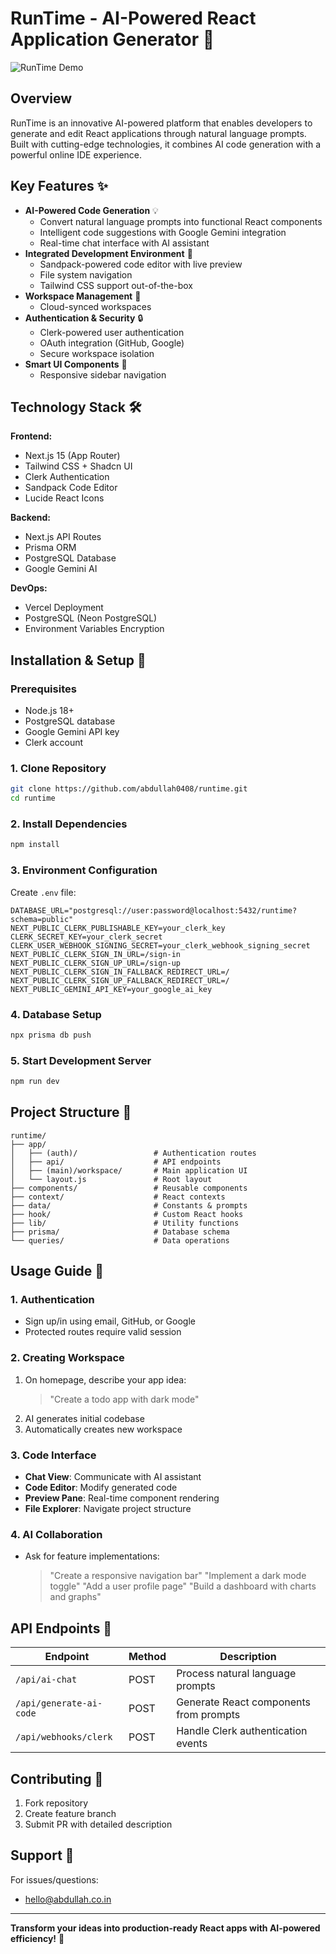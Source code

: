 # RunTime - AI-Powered React Application Generator 🚀

![RunTime Demo](/Screenshot%202025-02-15%20at%209.28.30 AM.png)

## Overview
RunTime is an innovative AI-powered platform that enables developers to generate and edit React applications through natural language prompts. Built with cutting-edge technologies, it combines AI code generation with a powerful online IDE experience.

## Key Features ✨
- **AI-Powered Code Generation** 💡
  - Convert natural language prompts into functional React components
  - Intelligent code suggestions with Google Gemini integration
  - Real-time chat interface with AI assistant
- **Integrated Development Environment** 🔧
  - Sandpack-powered code editor with live preview
  - File system navigation
  - Tailwind CSS support out-of-the-box
- **Workspace Management** 📂
  - Cloud-synced workspaces
- **Authentication & Security** 🔒
  - Clerk-powered user authentication
  - OAuth integration (GitHub, Google)
  - Secure workspace isolation
- **Smart UI Components** 🎨
  - Responsive sidebar navigation

## Technology Stack 🛠️
**Frontend:**
- Next.js 15 (App Router)
- Tailwind CSS + Shadcn UI
- Clerk Authentication
- Sandpack Code Editor
- Lucide React Icons

**Backend:**
- Next.js API Routes
- Prisma ORM
- PostgreSQL Database
- Google Gemini AI

**DevOps:**
- Vercel Deployment
- PostgreSQL (Neon PostgreSQL)
- Environment Variables Encryption

## Installation & Setup 🚀

### Prerequisites
- Node.js 18+
- PostgreSQL database
- Google Gemini API key
- Clerk account

### 1. Clone Repository
```bash
git clone https://github.com/abdullah0408/runtime.git
cd runtime
```

### 2. Install Dependencies
```bash
npm install
```

### 3. Environment Configuration
Create `.env` file:
```env
DATABASE_URL="postgresql://user:password@localhost:5432/runtime?schema=public"
NEXT_PUBLIC_CLERK_PUBLISHABLE_KEY=your_clerk_key
CLERK_SECRET_KEY=your_clerk_secret
CLERK_USER_WEBHOOK_SIGNING_SECRET=your_clerk_webhook_signing_secret
NEXT_PUBLIC_CLERK_SIGN_IN_URL=/sign-in
NEXT_PUBLIC_CLERK_SIGN_UP_URL=/sign-up
NEXT_PUBLIC_CLERK_SIGN_IN_FALLBACK_REDIRECT_URL=/
NEXT_PUBLIC_CLERK_SIGN_UP_FALLBACK_REDIRECT_URL=/
NEXT_PUBLIC_GEMINI_API_KEY=your_google_ai_key
```

### 4. Database Setup
```bash
npx prisma db push
```

### 5. Start Development Server
```bash
npm run dev
```

## Project Structure 📁
```
runtime/
├── app/
│   ├── (auth)/                 # Authentication routes
│   ├── api/                    # API endpoints
│   ├── (main)/workspace/       # Main application UI
│   └── layout.js               # Root layout
├── components/                 # Reusable components
├── context/                    # React contexts
├── data/                       # Constants & prompts
├── hook/                       # Custom React hooks
├── lib/                        # Utility functions
├── prisma/                     # Database schema
└── queries/                    # Data operations
```

## Usage Guide 📖

### 1. Authentication
- Sign up/in using email, GitHub, or Google
- Protected routes require valid session

### 2. Creating Workspace
1. On homepage, describe your app idea:
   > "Create a todo app with dark mode"
2. AI generates initial codebase
3. Automatically creates new workspace

### 3. Code Interface
- **Chat View**: Communicate with AI assistant
- **Code Editor**: Modify generated code
- **Preview Pane**: Real-time component rendering
- **File Explorer**: Navigate project structure

### 4. AI Collaboration
- Ask for feature implementations:
    > "Create a responsive navigation bar"
    > "Implement a dark mode toggle"
    > "Add a user profile page"
    > "Build a dashboard with charts and graphs"

## API Endpoints 🔌
| Endpoint | Method | Description |
|----------|--------|-------------|
| `/api/ai-chat` | POST | Process natural language prompts |
| `/api/generate-ai-code` | POST | Generate React components from prompts |
| `/api/webhooks/clerk` | POST | Handle Clerk authentication events |

## Contributing 🤝
1. Fork repository
2. Create feature branch
3. Submit PR with detailed description

## Support 💬
For issues/questions:
- hello@abdullah.co.in

---

**Transform your ideas into production-ready React apps with AI-powered efficiency!** 🚀